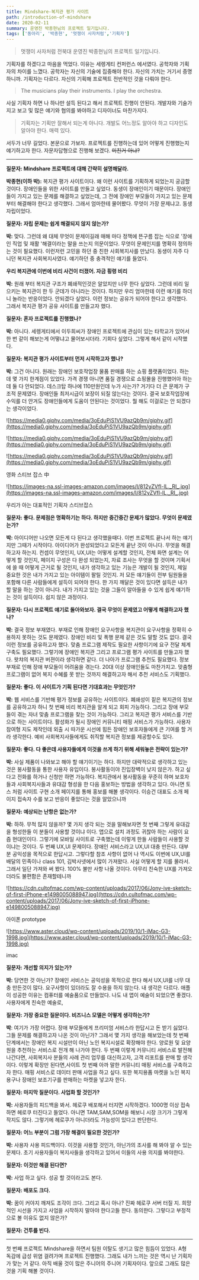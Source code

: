 ```yaml
---
title: Mindshare-복지관 평가 사이트
path: /introduction-of-mindshare
date: 2020-02-11
summary: 운영진 박종현님의 프로젝트 일기입니다.
tags: ['동아리', '박종현', '멋쟁이 사자처럼','기획자']
---
```


> 멋쟁이 사자처럼 전북대 운영진 박종현님의 프로젝트 일기입니다.


기획자를 하겠다고 마음을 먹었다. 이유는 세렝게티 컨퍼런스 에서였다. 공학자와 기획자의 차이를 느꼈다.  공학자는 자신의 기술에 집중해야 한다.  자신의 가치는 거기서 증명하니까. 기획자는 다르다. 자신의 기획해 프로젝트 전반적인 것을 다뤄야 한다. 

>The musicians play their instruments. I play the orchestra. 

사실 기획자 하면 나 하나만 설득 된다고 해서 프로젝트 진행이 안된다. 개발자와 기술가지고 보고 및 많은 얘기와 협의를 봐야하고 디자이너도 마찬가지다.

>기획자는 기획만 잘해서 되는게 아니다. 개발도 어느정도 알아야 하고 디자인도 알아야 한다. 매력 있다.

서두가 너무 길었다. 본문으로 가보자. 프로젝트를 진행하는데 있어 어떻게 진행했는지 얘기하고자 한다. 자문자답형으로 진행해 보겠다. ~~미친거 아냐?~~

---

**질문자: Mindshare 프로젝트에 대해 간략히 설명해달라.**

**박종현(이하 박):** 복지관 평가 사이트이다. 왜 이런 사이트를 기획하게 되었는지 궁금할 것이다. 장애인들을 위한 사이트를 만들고 싶었다.  동생이 장애인이기 때문이다. 장애인들이 가지고 있는 문제를 해결하고 싶었는데, 그 전에 장애인 부모들이 가지고 있는 문제부터 해결해야 한다고 생각했다. 그래서 엄마한테 물어봤다. 무엇이 가장 문제냐고. 동생 자립이었다. 

**질문자: 자립 문제는 쉽게 해결되지 않지 않는가?**

**박:** 맞다. 그런데 왜 대체 무엇이 문제이길래 매해 마다 정책에 뜬구름 잡는 식으로 '장애인 직업 및 재활 '해결이라는 말을 쓰는지 의문이었다. 무엇이 문제인지를 명확히 정의하는 것이 필요했다. 이런저런 고민을 하던 중 친한 사회복지사를 만났다. 동생이 자주 다니던 복지관 사회복지사였다. 얘기하던 중 충격적인 얘기를 들었다.

**우리 복지관에 이번에 비리 사건이 터졌어. 자금 횡령 비리**

**박:** 원래 부터 복지관 구조가 폐쇄적인것은 알았지만 너무 한다 싶었다. 그런데 비리 일으키는 복지관이 한 두 군데가 아니라는 것이다. 하지만 우리 엄마한테 이런 얘기를 하더니 놀라는 반응이었다. 안되겠다 싶었다. 이런 정보는 공유가 되어야 한다고 생각했다. 그래서 복지관 평가 공유 사이트를 만들고자 했다.

**질문자:  혼자 프로젝트를 진행했나?**

**박:** 아니다. 세렝게티에서 이두희씨가 장애인 프로젝트에 관심이 있는 타학교가 있어서 한 번 같이 해보는게 어떻냐고 물어보시더라. 기회다 싶었다. 그렇게 해서 같이 시작했다. 

**질문자: 복지관 평가 사이트부터 먼저 시작하고자 했나?**

**박:** 그건 아니다. 원래는 장애인 보호작업장 물품 판매를 하는 쇼핑 플랫폼이었다. 하는데 몇 가지 한계점이 있었다. 가격 경쟁 아니면 품질 경쟁으로 쇼핑몰을 진행했어아 하는데  둘 다 안되었다. 데스크탑 하나에 110만원인데 누가 사는가? 거기다 더 큰 문제가 구조적 문제였다. 장애인들 최저시급이 보장이 되질 않는다는 것이다. 결국 보호작업장에 수익를 더 안겨도 장애인들에게 도움이 안된다는 것이었다. 뭘 해도 이걸로는 안 되겠다는 생각이었다.

 

![https://media0.giphy.com/media/3oEduPiS1VU9azQb9m/giphy.gif](https://media0.giphy.com/media/3oEduPiS1VU9azQb9m/giphy.gif)

![https://media0.giphy.com/media/3oEduPiS1VU9azQb9m/giphy.gif](https://media0.giphy.com/media/3oEduPiS1VU9azQb9m/giphy.gif)

![https://media0.giphy.com/media/3oEduPiS1VU9azQb9m/giphy.gif](https://media0.giphy.com/media/3oEduPiS1VU9azQb9m/giphy.gif)

영화 스티브 잡스 中

![https://images-na.ssl-images-amazon.com/images/I/812yZVfI-lL._RI_.jpg](https://images-na.ssl-images-amazon.com/images/I/812yZVfI-lL._RI_.jpg)

우리가 아는 대표적인 기획자 스티브잡스

**질문자: 좋다. 문제점은 명확하기는 하다. 하지만 중간중간 문제가    많았다. 무엇이 문제였는가?**

**박:** 아이디어만 나오면 모든게 다 된다고 생각했을때다. 이번 프로젝트 끝나서 하는 얘기지만 그때가 시작이다. 아이디어가 완성되었다고 모든게 끝난 것이 아니다. 무엇을 해결하고자 하는지. 컨셉이 무엇인지, UX,UI는 어떻게 설계할 것인지, 전체 화면 설계는 어떻게 할 것인지, 페이지 구성은 다 완성 되었는지, 자료 조사는 무엇을 할 것이며 기획서에 쓸 때 어떻게 근거로 될 것인지, 내가 생각하고 있는 기능은 개발이 될 것인지, 제일 중요한 것은 내가 가지고 있는 아이템이 팔릴 것인지. 저 모든 얘기들이 전부 팀원들을 포함해 다른 사람들에게 설득이 되어야 한다. 한 가지 깨달은 것이 있다면  설득은 내가 할 말을 하는 것이 아니다. 내가 가지고 있는 것을 그들이 알아들을 수 있게 쉽게 얘기하는 것이 설득이다. 쉽지 않은 과정이다.  

**질문자: 다시 프로젝트 얘기로 돌아와보자. 결국 무엇이 문제였고 어떻게 해결하고자 했나?**

**박:** 결국 정보 부재였다. 부재로 인해 장애인 요구사항을 복지관이 요구사항을 정확히 수용하지 못하는 것도 문제였다. 장애인 비리 및 폭행 문제 같은 것도 말할 것도 없다. 결국 이런 정보를 공유하고자 했다. 맞춤 프로그램 제작도 필요한 사항이기에 요구 전달 체계 구축도 필요했다. 그렇기에 장애인 복지관 그리고 프로그램 평가 사이트를 만들고자 했다. 왓챠의 복지관 버젼이라 생각하면 같다. 더 나아가 프로그램 추천도 필요했다. 정보 부재로 인해 장애 부모들이 어려움을 겪는다. 20대 이상 장애인들도 마찬가지고. 맞춤형 프로그램이 없어 복지 수혜를 못 받는 것까지 해결하고자 해서 추천 서비스도 기획했다.

**질문자: 좋다. 이 사이트가 기획 된다면 기대효과는 무엇인가?**

**박:** 웹 서비스를 기반해 평가 정보를 공유하는 사이트이다. 폐쇄성이 짙은 복지관의 정보를 공유하고자 하니 첫 번째 비리 복지관을 알게 되고 회피 가능하다. 그리고 장애 부모들이 겪는 자녀 맞춤 프로그램을 찾는 것이 가능하다. 그리고 복지관 평가 서비스를 기반으로 하는 사이트이다. 활성화가 될시 장애인 커뮤니티 매핑 서비스가 가능하다. 사용자 참여형 지도 제작인데 외출 시 따가운 시선에 힘든 장애인 보호자들에게 큰 기여를 할 거라 생각한다. 예비 사회복지사들에게도 취직할 복지관 정보를 제공할수도 있다. 

**질문자: 좋다. 다 좋은데 사용자들에게 이것을 쓰게 하기 위해 세워놓은 전략이 있는가?**

**박:** 사실 제품이 나와보고 해야 할 얘기이기는 하다. 하지만 대략적으로 생각하고 있는 것은 봉사활동을 통한 사용자 유입이다. 봉사활동이야 진입장벽이 낮지 않은가. 하고 싶다고 전화를 하거나 신청만 하면 가능하다. 복지관에서 봉사활동을 꾸준히 하며 보호자들과 사회복지사들과 유대감 형성을 한 다음 홍보하는 방법을 생각하고 있다. 아니면 토스 처럼 사이트 구현 소개 페이지를 통해 홍보를 해볼 생각이다. 이승건 대표도 소개 페이지 접속자 수를 보고 반응이 좋았다는 것을 알았으니까

**질문자: 예상되는 난항은 없는가?**

**박:** 하하. 무척 많지 않을까? 몇 가지 생각 되는 것을 말해보자면 첫 번째 그렇게 유대감을 형성한들 이 분들이 사용할 것이냐 이다. 앱으로 설치 과정도 귀찮아 하는 사람이 요즘 현대인이다. 그렇기에 모바일 사이트로 구축했는데 이렇게 한들 사람들이 사용할 것이냐는 것이다. 두 번째 UX,UI 문제이다. 장애인 서비스라고 UX,UI 대충 만든다. 대부분 공익성을 목적으로 한답시고. 그렇다할 참조 사항이 없어 나 역시도 이번에 UX,UI를 배달의 민족이나 class 101, 김박사넷에서 많이 가져왔다. 사실 어떻게 할 지를 몰라서. 그래서 일단 가져와 써 봤다. 100% 불만 사항 나올 것이다. 아무리 친숙한 UX를 가져오더라도 불편함은 존재할테니까

![https://cdn.cultofmac.com/wp-content/uploads/2017/06/Jony-ive-sketch-of-first-iPhone-e1498005088947.jpg](https://cdn.cultofmac.com/wp-content/uploads/2017/06/Jony-ive-sketch-of-first-iPhone-e1498005088947.jpg)

아이폰 prototype

![https://www.aster.cloud/wp-content/uploads/2019/10/1-iMac-G3-1998.jpg](https://www.aster.cloud/wp-content/uploads/2019/10/1-iMac-G3-1998.jpg)

imac

**질문자: 개선할 의지가 있는가?**

**박:** 당연한 것 아닌가? 장애인 서비스는 공익성을 목적으로 한다 해서 UX,UI를 너무 대충 만든것이 많다. 요구사항이 있더라도 잘 수용을 하지 않는다.  내 생각은 다르다. 애플이 성공한 이유는 컴퓨터를 예술품으로 만들었다. 나도 내 앱이 예술이 되었으면 좋겠다. 사용자에게 친숙한 예술로,

**질문자: 가장 중요한 질문이다. 비즈니스 모델은 어떻게 생각하는가?**

**박**: 여기가 가장 어렵다.  장애 부모들에게 프리미엄 서비스라 한답시고 돈 받기 싫었다. 그들 문제를 해결하고자 나온 것이 아닌가? 그래서 몇 가지 생각을 해보았는데 첫 번째 단계에서는 장애인 복지 시설만이 아닌 노인 복지시설로 확장해야 한다. 양로원 및 요양원을 추천하는 서비스로 전개 해 나가야 한다. 두 번째 이렇게 커뮤니티 서비스로 발전해 나간다면, 사회복지사 분들의 사례 관리 업무를 대신하고자, 고객 리포트를 판매 할 생각이다. 이렇게 확장만 된다면,사이트 첫 번째 아까 말한 커뮤니티 매핑 서비스를 구축하고자 한다. 매핑 서비스로 데이터 판매 사업을 하고 싶다. 또한 복지용품 마켓을 노인 복지용구나 장애인 보조기구를 판매하는 마켓을 넣고자 한다. 

**질문자: 마지막 질문이다. 사업화 할 것인가?**

**박:** 사용자들의 피드백을 봐서. 헤로쿠 배포해서 터지면 시작하겠다. 1000명 이상 접속 하면 헤로쿠 터진다고 들었다. 아니면 TAM,SAM,SOM을 해보니 시장 크기가 그렇게 작지도 않다. 그렇기에 헤로쿠가 아니더라도 가능성이 있다고 판단한다. 

**질문자: 어느 부분이 그럼 가장 해결이 필요한 것인가?**

**박:** 사용자 사용 피드백이다. 이것을 사용할 것인가, 아닌가의 조사를 해 봐야 알 수 있는 문제다. 초기 사용자들이 복지사들을 생각하고 있어서 이들의 사용 의지를 봐야한다.

**질문자: 이것만 해결 된다면?**

**박:** 사업 하고 싶다. 성공 할 것이라고도 본다.

**질문자: 배포도 크다.**

**박:** 꿈이 커야지 깨져도 조각이 크다. 그리고 혹시 아나? 진짜 헤로쿠 서버 터질 지. 희망적인 시선을 가지고 사업을 시작하지 말아야 한다고들 한다. 동의한다. 그렇다고 부정적으로 볼 이유도 없지 않은가?

**질문자: 건투를 빈다.**

---

첫 번째 프로젝트 Mindshare을 하면서 팀원 이탈도 생기고 많은 힘듬이 있었다. A형 독감에 급성 위염 걸려가며 프로젝트 진행했다. 그래도 내가 느끼는 것은 역시 난 기획자가 맞는 거 같다. 아직 배울 것이 많은 주니어의 주니어 기획자이다. 앞으로 그래도 많은 것을 기획 해볼 것이다.